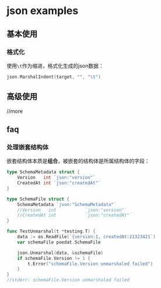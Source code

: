 # json examples

## 基本使用

### 格式化

使用`\t`作为缩进，格式化生成的json数据：

```go
json.MarshalIndent(target, "", "\t")
```

## 高级使用

//more

## faq

### 处理嵌套结构体

嵌套结构体本质是**组合**，被嵌套的结构体是所属结构体的字段：

```go
type SchemaMetadata struct {
	Version   int `json:"version"`
	CreatedAt int `json:"createdAt"`
}

type SchemaFile struct {
	SchemaMetadata `json:"SchemaMetadata"`
	//Version   int           `json:"version"`
	//CreatedAt int           `json:"createdAt"`
}

func TestUnmarshal(t *testing.T) {
	data := os.ReadFile(`{version:1, createdAt:21323421`)
	var schemaFile poedat.SchemaFile

	json.Unmarshal(data, &schemaFile)
	if schemaFile.Version != 1 {
		t.Error("schemaFile.Version unmarshaled failed")
	}
}
//stderr: schemaFile.Version unmarshaled failed
```
